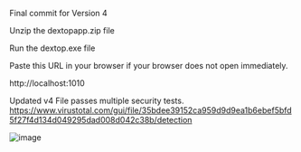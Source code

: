 Final commit for Version 4

Unzip the dextopapp.zip file

Run the dextop.exe file

Paste this URL in your browser
if your browser does not open immediately.

http://localhost:1010

Updated v4 
File passes multiple security tests.
https://www.virustotal.com/gui/file/35bdee39152ca959d9d9ea1b6ebef5bfd5f27f4d134d049295dad008d042c38b/detection


![image](https://github.com/user-attachments/assets/6a187b4a-223e-47f9-a1bb-e2aa0a66c1d9)
